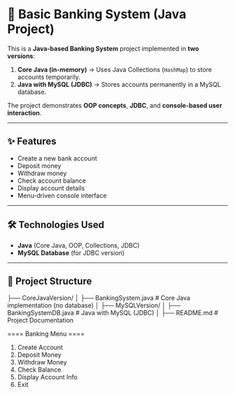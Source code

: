# 🏦 Basic Banking System (Java Project)

This is a **Java-based Banking System** project implemented in **two versions**:
1. **Core Java (in-memory)** → Uses Java Collections (`HashMap`) to store accounts temporarily.  
2. **Java with MySQL (JDBC)** → Stores accounts permanently in a MySQL database.  

The project demonstrates **OOP concepts**, **JDBC**, and **console-based user interaction**.

---

## ✨ Features
- Create a new bank account  
- Deposit money  
- Withdraw money  
- Check account balance  
- Display account details  
- Menu-driven console interface  

---

## 🛠️ Technologies Used
- **Java** (Core Java, OOP, Collections, JDBC)  
- **MySQL Database** (for JDBC version)  

---

## 📂 Project Structure
├── CoreJavaVersion/
│ ├── BankingSystem.java # Core Java implementation (no database)
│
├── MySQLVersion/
│ ├── BankingSystemDB.java # Java with MySQL (JDBC)
│
├── README.md # Project Documentation




==== Banking Menu ====
1. Create Account
2. Deposit Money
3. Withdraw Money
4. Check Balance
5. Display Account Info
6. Exit
